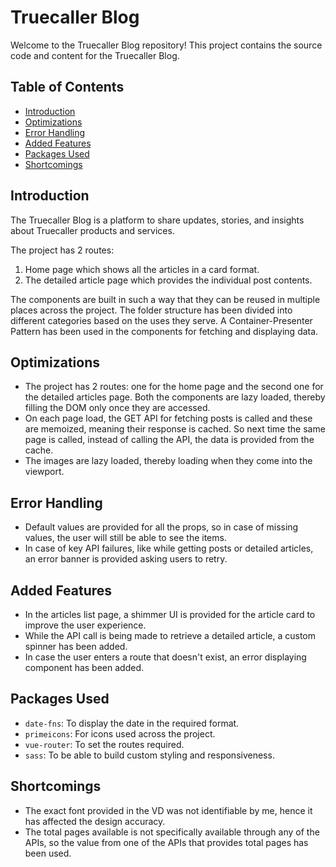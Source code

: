 # Truecaller Blog

Welcome to the Truecaller Blog repository! This project contains the source code and content for the Truecaller Blog.

## Table of Contents

- [Introduction](#introduction)
- [Optimizations](#optimizations)
- [Error Handling](#error-handling)
- [Added Features](#added-features)
- [Packages Used](#packages-used)
- [Shortcomings](#shortcomings)

## Introduction

The Truecaller Blog is a platform to share updates, stories, and insights about Truecaller products and services.

The project has 2 routes:

1. Home page which shows all the articles in a card format.
2. The detailed article page which provides the individual post contents.

The components are built in such a way that they can be reused in multiple places across the project. The folder structure has been divided into different categories based on the uses they serve. A Container-Presenter Pattern has been used in the components for fetching and displaying data.

## Optimizations

- The project has 2 routes: one for the home page and the second one for the detailed articles page. Both the components are lazy loaded, thereby filling the DOM only once they are accessed.
- On each page load, the GET API for fetching posts is called and these are memoized, meaning their response is cached. So next time the same page is called, instead of calling the API, the data is provided from the cache.
- The images are lazy loaded, thereby loading when they come into the viewport.

## Error Handling

- Default values are provided for all the props, so in case of missing values, the user will still be able to see the items.
- In case of key API failures, like while getting posts or detailed articles, an error banner is provided asking users to retry.

## Added Features

- In the articles list page, a shimmer UI is provided for the article card to improve the user experience.
- While the API call is being made to retrieve a detailed article, a custom spinner has been added.
- In case the user enters a route that doesn't exist, an error displaying component has been added.

## Packages Used

- `date-fns`: To display the date in the required format.
- `primeicons`: For icons used across the project.
- `vue-router`: To set the routes required.
- `sass`: To be able to build custom styling and responsiveness.

## Shortcomings

- The exact font provided in the VD was not identifiable by me, hence it has affected the design accuracy.
- The total pages available is not specifically available through any of the APIs, so the value from one of the APIs that provides total pages has been used.
